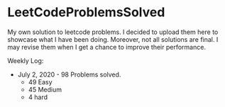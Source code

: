 # LeetCodeProblemsSolved

My own solution to leetcode problems. I decided to upload them here to showcase what I have been doing.
Moreover, not all solutions are final. I may revise them when I get a chance to improve their performance.

Weekly Log:

- July 2, 2020 - 98 Problems solved.
    * 49 Easy
    * 45 Medium
    * 4 hard
